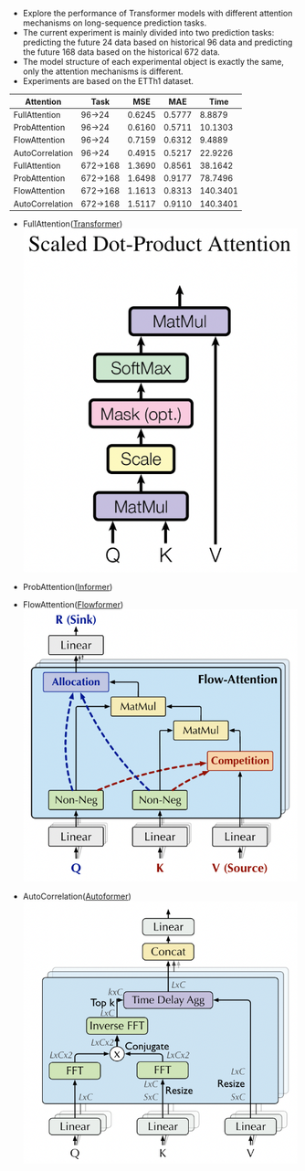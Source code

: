 - Explore the performance of Transformer models with different attention mechanisms on long-sequence prediction tasks.
- The current experiment is mainly divided into two prediction tasks: predicting the future 24 data based on historical 96 data and predicting the future 168 data based on the historical 672 data.
- The model structure of each experimental object is exactly the same, only the attention mechanisms is different.
- Experiments are based on the ETTh1 dataset.

| Attention       | Task     | MSE    | MAE    | Time     |
|-----------------|----------|--------|--------|----------|
| FullAttention   | 96->24   | 0.6245 | 0.5777 | 8.8879   |
| ProbAttention   | 96->24   | 0.6160 | 0.5711 | 10.1303  |
| FlowAttention   | 96->24   | 0.7159 | 0.6312 | 9.4889   |
| AutoCorrelation | 96->24   | 0.4915 | 0.5217 | 22.9226  |
| FullAttention   | 672->168 | 1.3690 | 0.8561 | 38.1642  |
| ProbAttention   | 672->168 | 1.6498 | 0.9177 | 78.7496  |
| FlowAttention   | 672->168 | 1.1613 | 0.8313 | 140.3401 |
| AutoCorrelation | 672->168 | 1.5117 | 0.9110 | 140.3401 |

- FullAttention([Transformer](https://proceedings.neurips.cc/paper/2017/file/3f5ee243547dee91fbd053c1c4a845aa-Paper.pdf))
  ![](./img/FullAttention.png)
- ProbAttention([Informer](https://arxiv.org/pdf/2012.07436.pdf))

- FlowAttention([Flowformer](https://arxiv.org/pdf/2202.06258.pdf))
  ![](./img/FlowAttention.png)
- AutoCorrelation([Autoformer](https://proceedings.neurips.cc/paper/2021/file/bcc0d400288793e8bdcd7c19a8ac0c2b-Paper.pdf))
  ![](./img/AutoCorrelation.png)